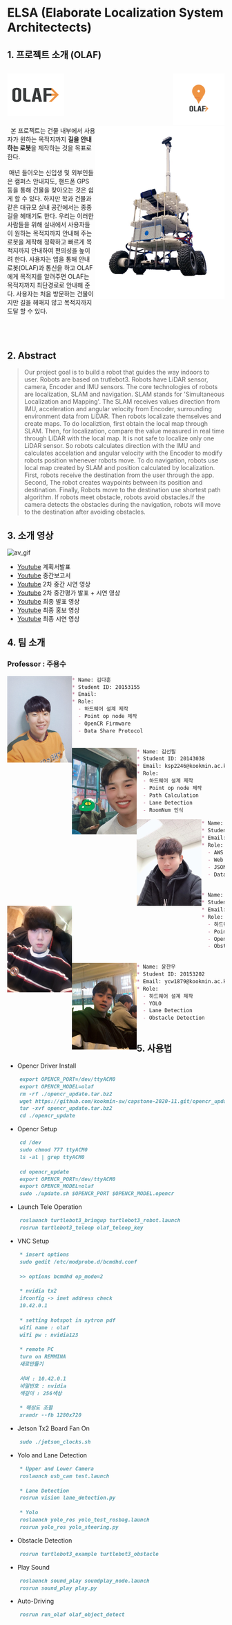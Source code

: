 # ELSA (Elaborate Localization System Architectects)


## 1. 프로젝트 소개 (OLAF)
## <img src="./images/logo_no_bg_02.png" height="100px"><img align="right" src="./images/logo_no_bg_03.png" height="120px">
>   <img align="right" src="./images/olaf.jpg" width="300px">
&nbsp; 본 프로젝트는 건물 내부에서 사용자가 원하는 목적지까지 <b>길을 안내하는 로봇</b>을 제작하는 것을 목표로 한다.<br/><br/>
&nbsp;매년 들어오는 신입생 및 외부인들은 캠퍼스 안내지도, 핸드폰 GPS 등을 통해 건물을 찾아오는 것은 쉽게 할 수 있다. 하지만 학과 건물과 같은 대규모 실내 공간에서는 종종 길을 헤매기도 한다. 우리는 이러한 사람들을 위해 실내에서 사용자들이 원하는 목적지까지 안내해 주는 로봇을 제작해 정확하고 빠르게 목적지까지 안내하여 편의성을 높이려 한다. 사용자는 앱을 통해 안내로봇(OLAF)과 통신을 하고 OLAF에게 목적지를 알려주면 OLAF는 목적지까지 최단경로로 안내해 준다. 사용자는 처음 방문하는 건물이지만 길을 헤매지 않고 목적지까지 도달 할 수 있다.<br/><br/><br/><br/>

## 2. Abstract

>   Our project goal is to build a robot that guides the way indoors to user. Robots are based on trutlebot3.
Robots have LiDAR sensor, camera, Encoder and IMU sensors. The core technologies of robots are localization, SLAM and navigation.
SLAM stands for 'Simultaneous Localization and Mapping'. The SLAM receives values direction from IMU, acceleration and angular velocity from Encoder, surrounding environment data from LiDAR. Then robots localizate themselves and create maps. To do localiztion, first obtain the local map through SLAM.
Then, for localization, compare the value measured in real time through LiDAR with the local map. It is not safe to localize only one LiDAR sensor. So robots calculates direction with the IMU and calculates accelation and angular velocity with the Encoder to modify robots position whenever robots move.
To do navigation, robots use local map created by SLAM and position calculated by localization. First, robots receive the destination from the user through the app. Second, The robot creates waypoints between its position and destination. Finally, Robots move to the destination use shortest path algorithm. If robots meet obstacle, robots avoid obstacles.If the camera detects the obstacles during the navigation, robots will move to the destination after avoiding obstacles.


## 3. 소개 영상

![av_gif](./images/av.gif)

- [Youtube](https://youtu.be/V9RMH4tUaUQ/) 계획서발표
- [Youtube](https://youtu.be/tdBFq6ZRJdE/) 중간보고서
- [Youtube](https://youtu.be/EMOXelOuhhg/) 2차 중간 시연 영상
- [Youtube](https://youtu.be/pPz9lZsde4Q/) 2차 중간평가 발표 + 시연 영상
- [Youtube](https://youtu.be/QH6-VXfbB1o/) 최종 발표 영상
- [Youtube](https://youtu.be/_80_dxk4334/) 최종 홍보 영상
- [Youtube](https://youtu.be/ugHmFtuxD78/) 최종 시연 영상

## 4. 팀 소개

### Professor : 주용수


<img align="left" src="./images/dahun.jpeg" height="200px">

```markdown
* Name: 김다훈
* Student ID: 20153155
* Email: 
* Role:
  - 하드웨어 설계 제작
  - Point op node 제작
  - OpenCR Firmware
  - Data Share Protocol
    
```

<img align="left" src="./images/seonpil.jpeg" height="200px">

```markdown
* Name: 김선필
* Student ID: 20143038
* Email: ksp2246@kookmin.ac.kr
* Role:
  - 하드웨어 설계 제작
  - Point op node 제작
  - Path Calculation
  - Lane Detection
  - RoomNum 인식
```


<img align="left" src="./images/myungsoo.jpeg" height="200px">

```markdown
* Name: 김명수
* Student ID: 20133199
* Email: msbmkim@gmail.com
* Role:
  - AWS Setting
  - Web Server UX / UI
  - JSON Server
  - Data Share Protocol
    
```


<img align="left" src="./images/hanul.jpeg" height="200px">

```markdown
* Name: 배한울
* Student ID: 20153184
* Email: gksdnf0407@gmail.com
* Role:
  - 하드웨어 설계 제작
  - Point op node 제작
  - OpenCR Firmware
  - Obstacle Detection
    
```


<img align="left" src="./images/chanwoo.jpeg" height="200px">

```markdown
* Name: 윤찬우
* Student ID: 20153202
* Email: ycw1879@kookmin.ac.kr
* Role:
  - 하드웨어 설계 제작
  - YOLO
  - Lane Detection
  - Obstacle Detection
    
```  



## 5. 사용법

- Opencr Driver Install
```markdown
    export OPENCR_PORT=/dev/ttyACM0
    export OPENCR_MODEL=olaf
    rm -rf ./opencr_update.tar.bz2
    wget https://github.com/kookmin-sw/capstone-2020-11.git/opencr_update.tar.bz2
    tar -xvf opencr_update.tar.bz2
    cd ./opencr_update
```

- Opencr Setup
```markdown
    cd /dev
    sudo chmod 777 ttyACM0
    ls -al | grep ttyACM0

    cd opencr_update
    export OPENCR_PORT=/dev/ttyACM0
    export OPENCR_MODEL=olaf
    sudo ./update.sh $OPENCR_PORT $OPENCR_MODEL.opencr
```

- Launch Tele Operation
```markdown
    roslaunch turtlebot3_bringup turtlebot3_robot.launch
    rosrun turtlebot3_teleop olaf_teleop_key
```

- VNC Setup
```markdown
    * insert options
    sudo gedit /etc/modprobe.d/bcmdhd.conf

    >> options bcmdhd op_mode=2

    * nvidia tx2
    ifconfig -> inet address check
    10.42.0.1

    * setting hotspot in xytron pdf
    wifi name : olaf
    wifi pw : nvidia123

    * remote PC
    turn on REMMINA
    새로만들기

    서버 : 10.42.0.1
    비밀번호 : nvidia
    색깊이 : 256색상 

    * 해상도 조절
    xrandr --fb 1280x720
```

- Jetson Tx2 Board Fan On
```markdown
    sudo ./jetson_clocks.sh
```

- Yolo and Lane Detection
```markdown
    * Upper and Lower Camera
    roslaunch usb_cam test.launch
    
    * Lane Detection
    rosrun vision lane_detection.py
    
    * Yolo
    roslaunch yolo_ros yolo_test_rosbag.launch
    rosrun yolo_ros yolo_steering.py
```

- Obstacle Detection
```markdown
    rosrun turtlebot3_example turtlebot3_obstacle
```

- Play Sound
```markdown
    roslaunch sound_play soundplay_node.launch
    rosrun sound_play play.py
```

- Auto-Driving
```markdown
    rosrun run_olaf olaf_object_detect
```

